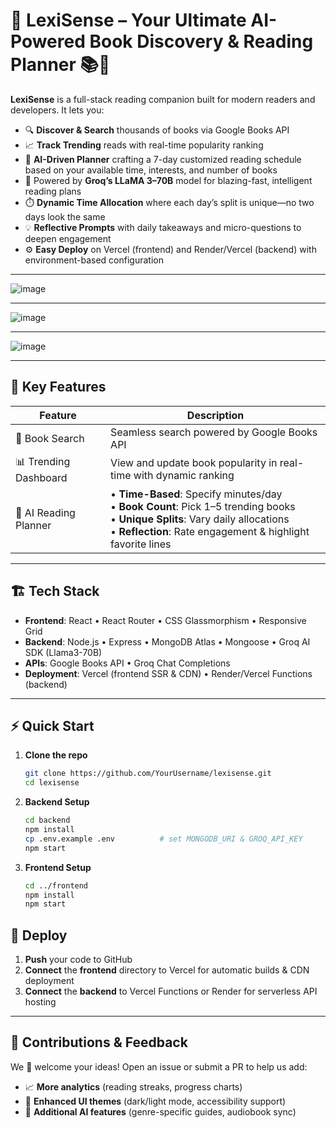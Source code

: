 # 🚀 LexiSense – Your Ultimate AI-Powered Book Discovery & Reading Planner 📚🤖

**LexiSense** is a full-stack reading companion built for modern readers and developers. It lets you:
- 🔍 **Discover & Search** thousands of books via Google Books API  
- 📈 **Track Trending** reads with real-time popularity ranking  
- 🧠 **AI-Driven Planner** crafting a 7-day customized reading schedule based on your available time, interests, and number of books
- 🤖 Powered by **Groq’s LLaMA 3–70B** model for blazing-fast, intelligent reading plans 
- ⏱️ **Dynamic Time Allocation** where each day’s split is unique—no two days look the same  
- 💡 **Reflective Prompts** with daily takeaways and micro-questions to deepen engagement  
- ⚙️ **Easy Deploy** on Vercel (frontend) and Render/Vercel (backend) with environment-based configuration  

---

![image](https://github.com/user-attachments/assets/0435c534-e878-4394-9d9f-b5a4e877fd3a)

---

![image](https://github.com/user-attachments/assets/03af3d9d-04a6-40e0-a962-9212161fe04c)

---

![image](https://github.com/user-attachments/assets/90f96768-737c-4af2-bbb1-12995bc77cfa)

---
## 🌟 Key Features

| Feature               | Description                                                                                                           |
|-----------------------|-----------------------------------------------------------------------------------------------------------------------|
| 🔎 Book Search        | Seamless search powered by Google Books API                                                                           |
| 📊 Trending Dashboard | View and update book popularity in real-time with dynamic ranking                                                      |
| 🤖 AI Reading Planner | • **Time-Based**: Specify minutes/day<br>• **Book Count**: Pick 1–5 trending books<br>• **Unique Splits**: Vary daily allocations<br>• **Reflection**: Rate engagement & highlight favorite lines |

---

## 🏗️ Tech Stack

- **Frontend**: React • React Router • CSS Glassmorphism • Responsive Grid  
- **Backend**: Node.js • Express • MongoDB Atlas • Mongoose • Groq AI SDK (Llama3-70B)  
- **APIs**: Google Books API • Groq Chat Completions  
- **Deployment**: Vercel (frontend SSR & CDN) • Render/Vercel Functions (backend)  

---

## ⚡ Quick Start

1. **Clone the repo**  
   ```bash
   git clone https://github.com/YourUsername/lexisense.git
   cd lexisense

2. **Backend Setup**
   ```bash
   cd backend
   npm install
   cp .env.example .env          # set MONGODB_URI & GROQ_API_KEY
   npm start

3. **Frontend Setup**
   ```bash
   cd ../frontend
   npm install
   npm start

## 🚀 Deploy

1. **Push** your code to GitHub  
2. **Connect** the **frontend** directory to Vercel for automatic builds & CDN deployment  
3. **Connect** the **backend** to Vercel Functions or Render for serverless API hosting  

---

## 💬 Contributions & Feedback

We 🎉 welcome your ideas! Open an issue or submit a PR to help us add:

- 📈 **More analytics** (reading streaks, progress charts)  
- 🎨 **Enhanced UI themes** (dark/light mode, accessibility support)  
- 🔧 **Additional AI features** (genre-specific guides, audiobook sync)  
